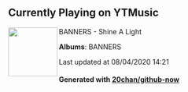 ## Currently Playing on YTMusic

[<img align="left" width="100" src="https://lh3.googleusercontent.com/6Y3RhP5uCc0RHVJm9kGGV8tXPagpJ4cU3smWGn5tmqjucgObNwP05fcNfv5DrmpQDR8NLU7ZDyeqUK45">](https://music.youtube.com/channel/UCt75F1_GLecO9UJFuCP27ug)

BANNERS - Shine A Light

**Albums**: BANNERS

Last updated at 08/04/2020 14:21

#### Generated with [20chan/github-now](https://github.com/20chan/github-now)


<!--
**20chan/20chan** is a ✨ _special_ ✨ repository because its `README.md` (this file) appears on your GitHub profile.

Here are some ideas to get you started:

- 🔭 I’m currently working on ...
- 🌱 I’m currently learning ...
- 👯 I’m looking to collaborate on ...
- 🤔 I’m looking for help with ...
- 💬 Ask me about ...
- 📫 How to reach me: ...
- 😄 Pronouns: ...
- ⚡ Fun fact: ...
-->
